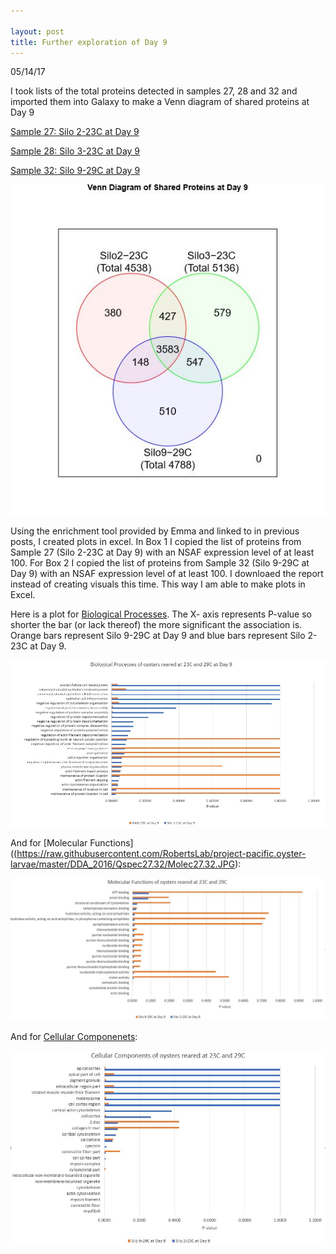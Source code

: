 ```yaml
---

layout: post
title: Further exploration of Day 9
---
```


05/14/17

I took lists of the total proteins detected in samples 27, 28 and 32 and imported them into Galaxy to make a Venn diagram of shared proteins at Day 9

[Sample 27: Silo 2-23C at Day 9](https://github.com/RobertsLab/project-pacific.oyster-larvae/blob/master/DDA_2016/Qspec27.32/Proteins_27.txt)

[Sample 28: Silo 3-23C at Day 9](https://github.com/RobertsLab/project-pacific.oyster-larvae/blob/master/DDA_2016/Qspec27.32/Proteins_28.txt)

[Sample 32: Silo 9-29C at Day 9](https://github.com/RobertsLab/project-pacific.oyster-larvae/blob/master/DDA_2016/Qspec27.32/Proteins_32.txt)

![im](https://raw.githubusercontent.com/RobertsLab/project-pacific.oyster-larvae/master/DDA_2016/Qspec27.32/VennDay9.JPG)

Using the enrichment tool provided by Emma and linked to in previous posts, I created plots in excel. In Box 1 I copied the list of proteins from Sample 27 (Silo 2-23C at Day 9) with an NSAF expression level of at least 100. For Box 2 I copied the list of proteins from Sample 32 (Silo 9-29C at Day 9) with an NSAF expression level of at least 100. I downloaed the report instead of creating visuals this time. This way I am able to make plots in Excel.

Here is a plot for [Biological Processes](https://raw.githubusercontent.com/RobertsLab/project-pacific.oyster-larvae/master/DDA_2016/Qspec27.32/BioProcesses27.32.JPG). The X- axis represents P-value so shorter the bar (or lack thereof) the more significant the association is. Orange bars represent Silo 9-29C at Day 9 and blue bars represent Silo 2-23C at Day 9.

![im](https://raw.githubusercontent.com/RobertsLab/project-pacific.oyster-larvae/master/DDA_2016/Qspec27.32/BioProcesses27.32.JPG)


And for [Molecular Functions]((https://raw.githubusercontent.com/RobertsLab/project-pacific.oyster-larvae/master/DDA_2016/Qspec27.32/Molec27.32.JPG):

![im](https://raw.githubusercontent.com/RobertsLab/project-pacific.oyster-larvae/master/DDA_2016/Qspec27.32/Molec27.32.JPG)

And for [Cellular Componenets](https://raw.githubusercontent.com/RobertsLab/project-pacific.oyster-larvae/master/DDA_2016/Qspec27.32/CellComp27.32.JPG):

![im](https://raw.githubusercontent.com/RobertsLab/project-pacific.oyster-larvae/master/DDA_2016/Qspec27.32/CellComp27.32.JPG)




